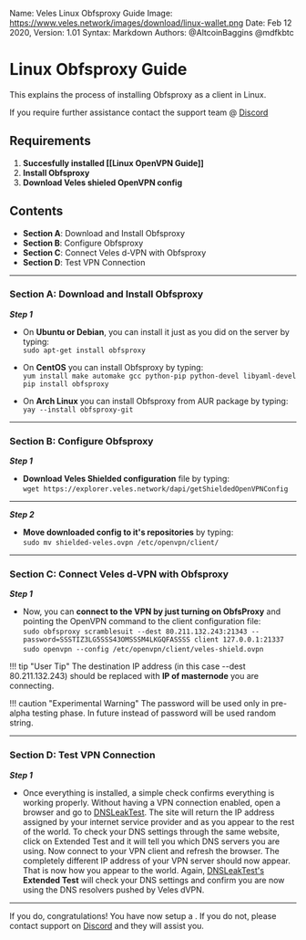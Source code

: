 Name:           Veles Linux Obfsproxy Guide
Image:          https://www.veles.network/images/download/linux-wallet.png
Date:           Feb 12 2020,
Version: 		1.01
Syntax:         Markdown
Authors:        @AltcoinBaggins @mdfkbtc

# Linux Obfsproxy Guide
This explains the process of installing Obfsproxy as a client in Linux.

If you require further assistance contact the support team @ [Discord](https://discord.gg/P528fGg)

## Requirements
1) **Succesfully installed [[Linux OpenVPN Guide]]**  
2) **Install Obfsproxy**  
3) **Download Veles shieled OpenVPN config**  

## Contents
* **Section A**: Download and Install Obfsproxy
* **Section B**: Configure Obfsproxy
* **Section C**: Connect Veles d-VPN with Obfsproxy
* **Section D**: Test VPN Connection
***

### Section A: Download and Install Obfsproxy

***Step 1***  

* On **Ubuntu or Debian**, you can install it just as you did on the server by typing:  
`sudo apt-get install obfsproxy`  

* On **CentOS** you can install Obfsproxy by typing:  
`yum install make automake gcc python-pip python-devel libyaml-devel`  
`pip install obfsproxy`    

* On **Arch Linux** you can install Obfsproxy from AUR package by typing:    
`yay --install obfsproxy-git`  

***

### Section B: Configure Obfsproxy

***Step 1***  

* **Download Veles Shielded configuration** file by typing:    
`wget https://explorer.veles.network/dapi/getShieldedOpenVPNConfig` 

***
  
***Step 2***  

* **Move downloaded config to it's repositories** by typing:    
`sudo mv shielded-veles.ovpn /etc/openvpn/client/`

***

### Section C: Connect Veles d-VPN with Obfsproxy

***Step 1***  

* Now, you can **connect to the VPN by just turning on ObfsProxy** and pointing the OpenVPN command to the client configuration file:  
`sudo obfsproxy scramblesuit --dest 80.211.132.243:21343 --password=SSSTIZ3LG5SSS43OMSSSM4LKGQFASSSS client 127.0.0.1:21337`    
`sudo openvpn --config /etc/openvpn/client/veles-shield.ovpn`  

!!! tip "User Tip"
	The destination IP address (in this case --dest 80.211.132.243) should be replaced with **IP of masternode** you are connecting.  

!!! caution "Experimental Warning"
	The password will be used only in pre-alpha testing phase. In future instead of password will be used random string.  

***
   
### Section D: Test VPN Connection

***Step 1***  

* Once everything is installed, a simple check confirms everything is working properly. Without having a VPN connection enabled, open a browser and go to [DNSLeakTest](https://www.dnsleaktest.com/).
The site will return the IP address assigned by your internet service provider and as you appear to the rest of the world. To check your DNS settings through the same website, click on Extended Test and it will tell you which DNS servers you are using.
Now connect to your VPN client and refresh the browser. The completely different IP address of your VPN server should now appear. That is now how you appear to the world. Again, [DNSLeakTest's](https://www.dnsleaktest.com/) **Extended Test** will check your DNS settings and confirm you are now using the DNS resolvers pushed by Veles dVPN.

***

If you do, congratulations! You have now setup a . If you do not, please contact support on [Discord](https://discord.gg/P528fGg) and they will assist you.  
